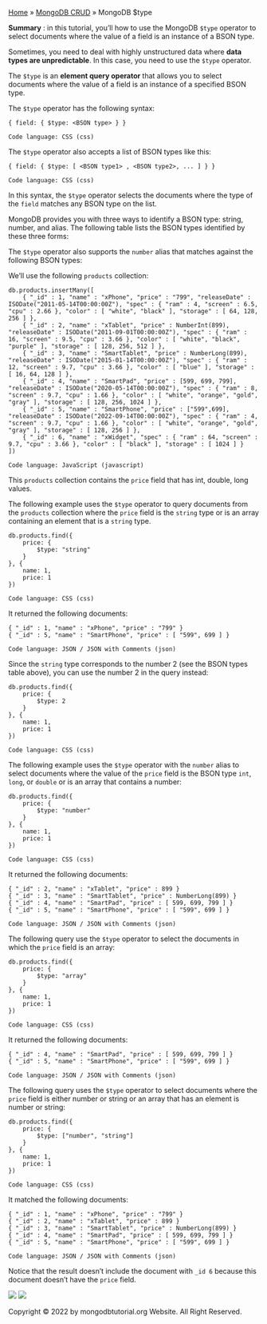 

[Home](https://www.mongodbtutorial.org/) » [MongoDB
CRUD](https://www.mongodbtutorial.org/mongodb-crud/) » MongoDB $type



 **Summary** : in this tutorial, you’ll how to use the MongoDB `$type`
operator to select documents where the value of a field is an instance of a
BSON type.



Sometimes, you need to deal with highly unstructured data where **data types
are unpredictable**. In this case, you need to use the `$type` operator.



The `$type` is an **element query operator** that allows you to select
documents where the value of a field is an instance of a specified BSON type.



The `$type` operator has the following syntax:


    
    
    { field: { $type: <BSON type> } }
    
    Code language: CSS (css)



The `$type` operator also accepts a list of BSON types like this:


    
    
    { field: { $type: [ <BSON type1> , <BSON type2>, ... ] } }
    
    Code language: CSS (css)



In this syntax, the `$type` operator selects the documents where the type of
the `field` matches any BSON type on the list.



MongoDB provides you with three ways to identify a BSON type: string, number,
and alias. The following table lists the BSON types identified by these three
forms:



The `$type` operator also supports the `number` alias that matches against the
following BSON types:



We’ll use the following `products` collection:


    
    
    db.products.insertMany([
    	{ "_id" : 1, "name" : "xPhone", "price" : "799", "releaseDate" : ISODate("2011-05-14T00:00:00Z"), "spec" : { "ram" : 4, "screen" : 6.5, "cpu" : 2.66 }, "color" : [ "white", "black" ], "storage" : [ 64, 128, 256 ] },
    	{ "_id" : 2, "name" : "xTablet", "price" : NumberInt(899), "releaseDate" : ISODate("2011-09-01T00:00:00Z"), "spec" : { "ram" : 16, "screen" : 9.5, "cpu" : 3.66 }, "color" : [ "white", "black", "purple" ], "storage" : [ 128, 256, 512 ] },
    	{ "_id" : 3, "name" : "SmartTablet", "price" : NumberLong(899), "releaseDate" : ISODate("2015-01-14T00:00:00Z"), "spec" : { "ram" : 12, "screen" : 9.7, "cpu" : 3.66 }, "color" : [ "blue" ], "storage" : [ 16, 64, 128 ] },
    	{ "_id" : 4, "name" : "SmartPad", "price" : [599, 699, 799], "releaseDate" : ISODate("2020-05-14T00:00:00Z"), "spec" : { "ram" : 8, "screen" : 9.7, "cpu" : 1.66 }, "color" : [ "white", "orange", "gold", "gray" ], "storage" : [ 128, 256, 1024 ] },
    	{ "_id" : 5, "name" : "SmartPhone", "price" : ["599",699], "releaseDate" : ISODate("2022-09-14T00:00:00Z"), "spec" : { "ram" : 4, "screen" : 9.7, "cpu" : 1.66 }, "color" : [ "white", "orange", "gold", "gray" ], "storage" : [ 128, 256 ] },
    	{ "_id" : 6, "name" : "xWidget", "spec" : { "ram" : 64, "screen" : 9.7, "cpu" : 3.66 }, "color" : [ "black" ], "storage" : [ 1024 ] }
    ])
    
    Code language: JavaScript (javascript)



This `products` collection contains the `price` field that has int, double,
long values.



The following example uses the `$type` operator to query documents from the
`products` collection where the `price` field is the `string` type or is an
array containing an element that is a `string` type.


    
    
    db.products.find({
        price: {
            $type: "string"
        }
    }, {
        name: 1,
        price: 1
    })
    
    Code language: CSS (css)



It returned the following documents:


    
    
    { "_id" : 1, "name" : "xPhone", "price" : "799" }
    { "_id" : 5, "name" : "SmartPhone", "price" : [ "599", 699 ] }
    
    Code language: JSON / JSON with Comments (json)



Since the `string` type corresponds to the number 2 (see the BSON types table
above), you can use the number 2 in the query instead:


    
    
    db.products.find({
        price: {
            $type: 2
        }
    }, {
        name: 1,
        price: 1
    })
    
    Code language: CSS (css)



The following example uses the `$type` operator with the `number` alias to
select documents where the value of the `price` field is the BSON type `int`,
`long`, or `double` or is an array that contains a number:


    
    
    db.products.find({
        price: {
            $type: "number"
        }
    }, {
        name: 1,
        price: 1
    })
    
    Code language: CSS (css)



It returned the following documents:


    
    
    { "_id" : 2, "name" : "xTablet", "price" : 899 }
    { "_id" : 3, "name" : "SmartTablet", "price" : NumberLong(899) }
    { "_id" : 4, "name" : "SmartPad", "price" : [ 599, 699, 799 ] }
    { "_id" : 5, "name" : "SmartPhone", "price" : [ "599", 699 ] }
    
    Code language: JSON / JSON with Comments (json)



The following query use the `$type` operator to select the documents in which
the `price` field is an array:


    
    
    db.products.find({
        price: {
            $type: "array"
        }
    }, {
        name: 1,
        price: 1
    })
    
    Code language: CSS (css)



It returned the following documents:


    
    
    { "_id" : 4, "name" : "SmartPad", "price" : [ 599, 699, 799 ] }
    { "_id" : 5, "name" : "SmartPhone", "price" : [ "599", 699 ] }
    
    Code language: JSON / JSON with Comments (json)



The following query uses the `$type` operator to select documents where the
`price` field is either number or string or an array that has an element is
number or string:


    
    
    db.products.find({
        price: {
            $type: ["number", "string"]
        }
    }, {
        name: 1,
        price: 1
    })
    
    Code language: CSS (css)



It matched the following documents:


    
    
    { "_id" : 1, "name" : "xPhone", "price" : "799" }
    { "_id" : 2, "name" : "xTablet", "price" : 899 }
    { "_id" : 3, "name" : "SmartTablet", "price" : NumberLong(899) }
    { "_id" : 4, "name" : "SmartPad", "price" : [ 599, 699, 799 ] }
    { "_id" : 5, "name" : "SmartPhone", "price" : [ "599", 699 ] }
    
    Code language: JSON / JSON with Comments (json)



Notice that the result doesn’t include the document with `_id 6` because this
document doesn’t have the `price` field.

![](https://www.mongodbtutorial.org/wp-content/themes/evolution/img/left.svg)
![](https://www.mongodbtutorial.org/wp-content/themes/evolution/img/right.svg)


Copyright © 2022 by mongodbtutorial.org Website. All Right Reserved.

